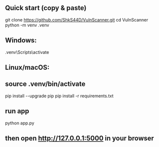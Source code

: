## Quick start (copy & paste)
git clone https://github.com/ShkS44D/VulnScanner.git
cd VulnScanner
python -m venv .venv
## Windows:
.venv\Scripts\activate
## Linux/macOS:
## source .venv/bin/activate
pip install --upgrade pip
pip install -r requirements.txt

## run app
python app.py
## then open http://127.0.0.1:5000 in your browser

